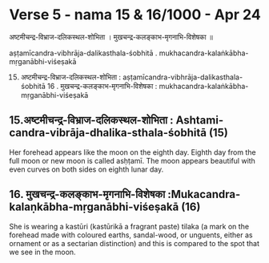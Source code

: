 # Verse 5 - nama 15 & 16/1000 -  Apr 24

अष्टमीचन्द्र-विभ्राज-दलिकस्थल-शोभिता ।
मुखचन्द्र-कलङ्काभ-मृगनाभि-विशेषका ॥

aṣṭamīcandra-vibhrāja-dalikasthala-śobhitā .
mukhacandra-kalaṅkābha-mṛganābhi-viśeṣakā 

15. अष्टमीचन्द्र-विभ्राज-दलिकस्थल-शोभिता : aṣṭamīcandra-vibhrāja-dalikasthala-śobhitā
16 . मुखचन्द्र-कलङ्काभ-मृगनाभि-विशेषका : mukhacandra-kalaṅkābha-mṛganābhi-viśeṣakā

## 15.अष्टमीचन्द्र-विभ्राज-दलिकस्थल-शोभिता : Ashtami-candra-vibrāja-dhalika-sthala-śobhitā (15)

Her forehead appears like the moon on the eighth day. Eighth day from the full moon or new moon is called asḥṭamī. The moon appears beautiful with even curves on both sides on eighth lunar day.

## 16. मुखचन्द्र-कलङ्काभ-मृगनाभि-विशेषका  :Mukacandra-kalaṇkābha-mṛganābhi-viśeṣakā  (16)

She is wearing a kastūri (kastūrikā a fragrant paste) tilaka (a mark on the forehead made with coloured earths, sandal-wood, or unguents, either as ornament or as a sectarian distinction) and this is compared to the spot that we see in the moon.

